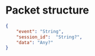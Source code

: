 # Packet structure
```json
{
    "event": "String",
    "session_id":  "String?",
    "data": "Any?"
}
```